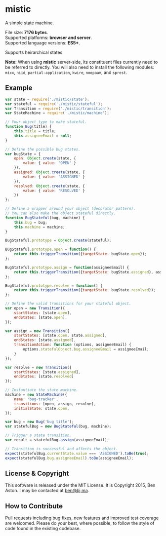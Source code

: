 # mistic

A simple state machine.

File size: **7176 bytes**.<br/>
Supported platforms: **browser and server**.<br/>
Supported language versions: **ES5+**.

Supports heirarchical states.

**Note:** When using **mistic** server-side, its constituent files currently need to be referred to directly. You will also need to install the following modules: `mixx`, `niid`, `partial-application`, `kwire`, `noopaam`, and `sprest`.

## Example

```javascript
var state = require('./mistic/state');
var stateful = require('./mistic/stateful');
var Transition = require('./mistic/transition');
var StateMachine = require('./mistic/machine');

// Your object type to make stateful.
function Bug(title) {
	this.title = title;
	this.assigneeEmail = null;
}

// Define the possible bug states.
var bugState = {
	open: Object.create(state, {
		value: { value: 'OPEN' }
	}),
	assigned: Object.create(state, {
		value: { value: 'ASSIGNED' }
	}),
	resolved: Object.create(state, {
		value: { value: 'RESOLVED' }
	})
};

// Define a wrapper around your object (decorator pattern).
// You can also make the object stateful directly.
function BugStateful(bug, machine) {
    this.bug = bug;
    this.machine = machine;
}

BugStateful.prototype = Object.create(stateful);

BugStateful.prototype.open = function() {
    return this.triggerTransition({targetState: bugState.open});
};

BugStateful.prototype.assign = function(assigneeEmail) {
    return this.triggerTransition({targetState: bugState.assigned}, assigneeEmail);
};

BugStateful.prototype.resolve = function() {
    return this.triggerTransition({targetState: bugState.resolved});
};

// Define the valid transitions for your stateful object.
var open = new Transition({
	startStates: [state.open],
	endStates: [state.open],
});

var assign = new Transition({
	startStates: [state.open, state.assigned],
	endStates: [state.assigned],
	transitionAction: function (options, assigneeEmail) {
		options.statefulObject.bug.assigneeEmail = assigneeEmail;
	}
});

var resolve = new Transition({
	startStates: [state.assigned],
	endStates: [state.resolved]
});

// Instantiate the state machine.
machine = new StateMachine({
    name: 'bug-tracker',
    transitions: [open, assign, resolve],
    initialState: state.open,
});

var bug = new Bug('bug title');
var statefulBug = new BugStateful(bug, machine);

// Trigger a state transition.
var result = statefulBug.assign(assigneeEmail);

// Transition is successful and affects the object.
expect(statefulBug.currentState.value === 'ASSIGNED').toBe(true);
expect(statefulBug.bug.assigneeEmail).toBe(assigneeEmail);
```

## License & Copyright

This software is released under the MIT License. It is Copyright 2015, Ben Aston. I may be contacted at ben@bj.ma.

## How to Contribute

Pull requests including bug fixes, new features and improved test coverage are welcomed. Please do your best, where possible, to follow the style of code found in the existing codebase.
